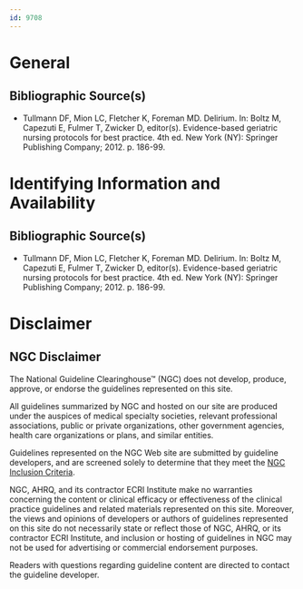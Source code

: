 ```yaml
---
id: 9708
---
```


# General

## Bibliographic Source(s)

- Tullmann DF, Mion LC, Fletcher K, Foreman MD. Delirium. In: Boltz M, Capezuti E, Fulmer T, Zwicker D, editor(s). Evidence-based geriatric nursing protocols for best practice. 4th ed. New York (NY): Springer Publishing Company; 2012. p. 186-99.

# Identifying Information and Availability

## Bibliographic Source(s)

- Tullmann DF, Mion LC, Fletcher K, Foreman MD. Delirium. In: Boltz M, Capezuti E, Fulmer T, Zwicker D, editor(s). Evidence-based geriatric nursing protocols for best practice. 4th ed. New York (NY): Springer Publishing Company; 2012. p. 186-99.

# Disclaimer

## NGC Disclaimer

The National Guideline Clearinghouse™ (NGC) does not develop, produce, approve, or endorse the guidelines represented on this site.

All guidelines summarized by NGC and hosted on our site are produced under the auspices of medical specialty societies, relevant professional associations, public or private organizations, other government agencies, health care organizations or plans, and similar entities.

Guidelines represented on the NGC Web site are submitted by guideline developers, and are screened solely to determine that they meet the [NGC Inclusion Criteria](/help-and-about/summaries/inclusion-criteria).

NGC, AHRQ, and its contractor ECRI Institute make no warranties concerning the content or clinical efficacy or effectiveness of the clinical practice guidelines and related materials represented on this site. Moreover, the views and opinions of developers or authors of guidelines represented on this site do not necessarily state or reflect those of NGC, AHRQ, or its contractor ECRI Institute, and inclusion or hosting of guidelines in NGC may not be used for advertising or commercial endorsement purposes.

Readers with questions regarding guideline content are directed to contact the guideline developer.

